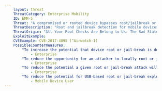 ```yaml
---
    layout: threat
    ThreatCategory: Enterprise Mobility
    ID: EMM-5
    Threat: "A compromised or rooted device bypasses root/jailbreak or other compliance checks"
    ThreatDescription: "Root and jailbreak detection for mobile devices is based on detecting the changes that a process by which a mobile device was compromised would have caused. For instance, creation of files or directories that do not exist on uncompromised devices. Given the diversity of mobile devices, mobile OSs, the varying methods of compromise, and the potential for an attacker to intercept and forge acceptable responses to checks for such changes, root detection continues to be an area of challenge."
    ThreatOrigin: "All Your Root Checks Are Belong to Us: The Sad State of Root Detection [^5]"
    ExploitExample:
    CVEExample: CVE-2017-4895 [^Airwatch-1]
    PossibleCountermeasures:
        "To increase the potential that device root or jail-break is detected, deploy a variety of mechanisms capable of root or jail-break detection (e.g., on-device agents, apps that require successful boot attestation checks, manual inspection)":
            - Enterprise
        "To reduce the opportunity for an attacker to locally root or jail-break devices, educate users on the importance of physically securing their devices (e.g., locking it into a container) when not directly attended.":
            - Enterprise
        "To reduce the potential a given root or jail-break attack will succeed, ensure devices are configured with a strong device unlock code.":
            - Enterprise
        "To reduce the potential for USB-based root or jail-break exploits, do not accept prompts to grant trust when connecting to untrusted computers or charging stations.":
            - Mobile Device User
---
```

